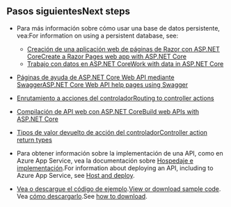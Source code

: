 ## <a name="next-steps"></a><span data-ttu-id="fe615-101">Pasos siguientes</span><span class="sxs-lookup"><span data-stu-id="fe615-101">Next steps</span></span>

* <span data-ttu-id="fe615-102">Para más información sobre cómo usar una base de datos persistente, vea:</span><span class="sxs-lookup"><span data-stu-id="fe615-102">For information on using a persistent database, see:</span></span>

  * [<span data-ttu-id="fe615-103">Creación de una aplicación web de páginas de Razor con ASP.NET Core</span><span class="sxs-lookup"><span data-stu-id="fe615-103">Create a Razor Pages web app with ASP.NET Core</span></span>](xref:tutorials/index)
  * [<span data-ttu-id="fe615-104">Trabajo con datos en ASP.NET Core</span><span class="sxs-lookup"><span data-stu-id="fe615-104">Work with data in ASP.NET Core</span></span>](xref:data/index)

* [<span data-ttu-id="fe615-105">Páginas de ayuda de ASP.NET Core Web API mediante Swagger</span><span class="sxs-lookup"><span data-stu-id="fe615-105">ASP.NET Core Web API help pages using Swagger</span></span>](xref:tutorials/web-api-help-pages-using-swagger)
* [<span data-ttu-id="fe615-106">Enrutamiento a acciones del controlador</span><span class="sxs-lookup"><span data-stu-id="fe615-106">Routing to controller actions</span></span>](xref:mvc/controllers/routing)
* [<span data-ttu-id="fe615-107">Compilación de API web con ASP.NET Core</span><span class="sxs-lookup"><span data-stu-id="fe615-107">Build web APIs with ASP.NET Core</span></span>](xref:web-api/index)
* [<span data-ttu-id="fe615-108">Tipos de valor devuelto de acción del controlador</span><span class="sxs-lookup"><span data-stu-id="fe615-108">Controller action return types</span></span>](xref:web-api/action-return-types)
* <span data-ttu-id="fe615-109">Para obtener información sobre la implementación de una API, como en Azure App Service, vea la documentación sobre [Hospedaje e implementación](xref:host-and-deploy/index).</span><span class="sxs-lookup"><span data-stu-id="fe615-109">For information about deploying an API, including to Azure App Service, see [Host and deploy](xref:host-and-deploy/index).</span></span>
* <span data-ttu-id="fe615-110">[Vea o descargue el código de ejemplo](https://github.com/aspnet/Docs/tree/master/aspnetcore/tutorials/first-web-api/samples).</span><span class="sxs-lookup"><span data-stu-id="fe615-110">[View or download sample code](https://github.com/aspnet/Docs/tree/master/aspnetcore/tutorials/first-web-api/samples).</span></span> <span data-ttu-id="fe615-111">Vea [cómo descargarlo](xref:tutorials/index#how-to-download-a-sample).</span><span class="sxs-lookup"><span data-stu-id="fe615-111">See [how to download](xref:tutorials/index#how-to-download-a-sample).</span></span>
